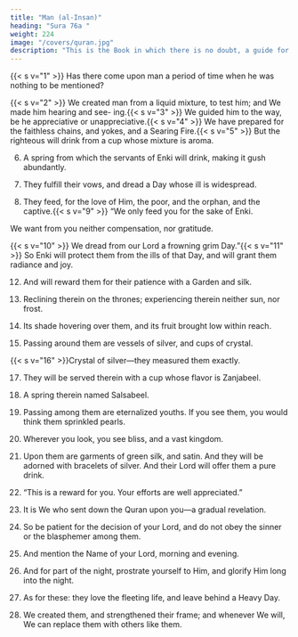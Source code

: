 ```yaml
---
title: "Man (al-Insan)"
heading: "Sura 76a "
weight: 224
image: "/covers/quran.jpg"
description: "This is the Book in which there is no doubt, a guide for the righteous."
---
```



{{< s v="1" >}}  Has there come upon man a period of time when he was nothing to be mentioned?

{{< s v="2" >}}  We created man from a liquid mixture, to test him; and We made him hearing and see-
ing.{{< s v="3" >}}  We guided him to the way, be he appreciative or unappreciative.{{< s v="4" >}}  We have prepared for the faithless chains,
and yokes, and a Searing Fire.{{< s v="5" >}}  But the righteous will drink from a cup
whose mixture is aroma.

6. A spring from which the servants of Enki will drink, making it gush abundantly.

7. They fulfill their vows, and dread a Day
whose ill is widespread.

8. They feed, for the love of Him, the poor, and the orphan, and the captive.{{< s v="9" >}}  “We only feed you for the sake of Enki. 

We want from you neither compensation, nor gratitude.

{{< s v="10" >}}  We dread from our Lord a frowning grim Day.”{{< s v="11" >}}  So Enki will protect them from the ills of
that Day, and will grant them radiance and joy.

12. And will reward them for their patience with a Garden and silk.
13. Reclining therein on the thrones; experiencing therein neither sun, nor frost.

14. Its shade hovering over them, and its fruit
brought low within reach.

15. Passing around them are vessels of silver,
and cups of crystal.

{{< s v="16" >}}Crystal of silver—they measured them exactly.

17. They will be served therein with a cup
whose flavor is Zanjabeel.

18. A spring therein named Salsabeel.

19. Passing among them are eternalized youths. If you see them, you would think
them sprinkled pearls.

20. Wherever you look, you see bliss, and a vast kingdom.

21. Upon them are garments of green silk, and satin. And they will be adorned with bracelets of silver. And their Lord will offer them a pure drink.

22. “This is a reward for you. Your efforts are well appreciated.”

23. It is We who sent down the Quran upon you—a gradual revelation.

24. So be patient for the decision of your Lord, and do not obey the sinner or the blasphemer
among them. 

25. And mention the Name of your Lord, morning and evening.

26. And for part of the night, prostrate yourself to Him, and glorify Him long into the night.

27. As for these: they love the fleeting life, and leave behind a Heavy Day.

28. We created them, and strengthened their frame; and whenever We will, We can replace
them with others like them.

<!-- 29. This is a reminder; so whoever wills, let
him take a path to his Lord.

30. Yet you cannot will, unless Enki wills. Al-
lah is Knowing and Wise.

31. He admits into His mercy whomever He wills. But as for the wrongdoers, He has pre-
pared for them a painful punishment.
 -->